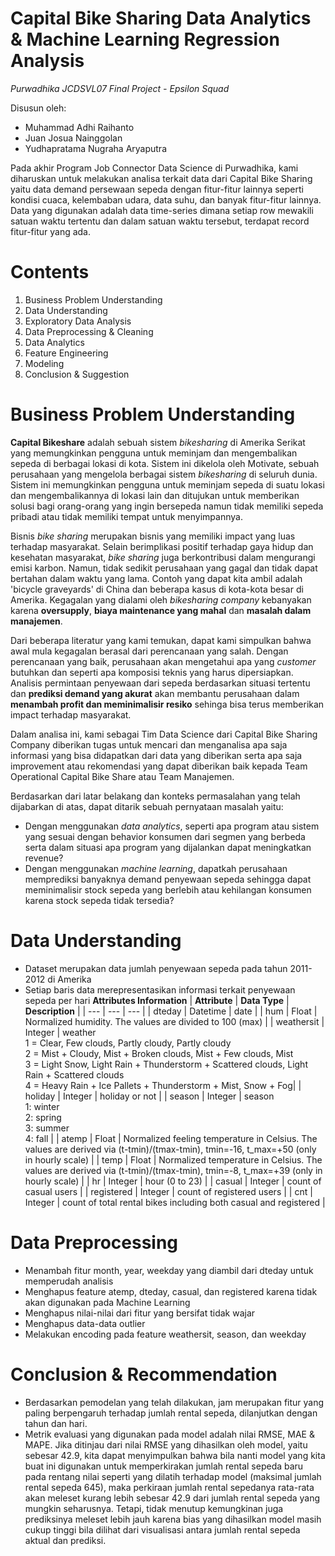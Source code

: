 # Capital Bike Sharing Data Analytics & Machine Learning Regression Analysis
*Purwadhika JCDSVL07 Final Project - Epsilon Squad*

Disusun oleh:
- Muhammad Adhi Raihanto
- Juan Josua Nainggolan
- Yudhapratama Nugraha Aryaputra

Pada akhir Program Job Connector Data Science di Purwadhika, kami diharuskan untuk melakukan analisa terkait data dari Capital Bike Sharing yaitu data demand persewaan sepeda dengan fitur-fitur lainnya seperti kondisi cuaca, kelembaban udara, data suhu, dan banyak fitur-fitur lainnya. Data yang digunakan adalah data time-series dimana setiap row mewakili satuan waktu tertentu dan dalam satuan waktu tersebut, terdapat record fitur-fitur yang ada.

# Contents
1. Business Problem Understanding
2. Data Understanding
3. Exploratory Data Analysis
4. Data Preprocessing & Cleaning
5. Data Analytics
6. Feature Engineering
7. Modeling
8. Conclusion & Suggestion

# Business Problem Understanding

**Capital Bikeshare** adalah sebuah sistem *bikesharing* di Amerika Serikat yang memungkinkan pengguna untuk meminjam dan mengembalikan sepeda di berbagai lokasi di kota. Sistem ini dikelola oleh Motivate, sebuah perusahaan yang mengelola berbagai sistem *bikesharing* di seluruh dunia. Sistem ini memungkinkan pengguna untuk meminjam sepeda di suatu lokasi dan mengembalikannya di lokasi lain dan ditujukan untuk memberikan solusi bagi orang-orang yang ingin bersepeda namun tidak memiliki sepeda pribadi atau tidak memiliki tempat untuk menyimpannya.

Bisnis *bike sharing* merupakan bisnis yang memiliki impact yang luas terhadap masyarakat. Selain berimplikasi positif terhadap gaya hidup dan kesehatan masyarakat, *bike sharing* juga berkontribusi dalam mengurangi emisi karbon. Namun, tidak sedikit perusahaan yang gagal dan tidak dapat bertahan dalam waktu yang lama. Contoh yang dapat kita ambil adalah 'bicycle graveyards' di China dan beberapa kasus di kota-kota besar di Amerika. Kegagalan yang dialami oleh *bikesharing company* kebanyakan karena **oversupply**, **biaya maintenance yang mahal** dan **masalah dalam manajemen**. 

Dari beberapa literatur yang kami temukan, dapat kami simpulkan bahwa awal mula kegagalan berasal dari perencanaan yang salah. Dengan perencanaan yang baik, perusahaan akan mengetahui apa yang *customer* butuhkan dan seperti apa komposisi teknis yang harus dipersiapkan. Analisis permintaan penyewaan dari sepeda berdasarkan situasi tertentu dan **prediksi demand yang akurat** akan membantu perusahaan dalam **menambah profit dan meminimalisir resiko** sehinga bisa terus memberikan impact terhadap masyarakat. 

Dalam analisa ini, kami sebagai Tim Data Science dari Capital Bike Sharing Company diberikan tugas untuk mencari dan menganalisa apa saja informasi yang bisa didapatkan dari data yang diberikan serta apa saja improvement atau rekomendasi yang dapat diberikan baik kepada Team Operational Capital Bike Share atau Team Manajemen.

Berdasarkan dari latar belakang dan konteks permasalahan yang telah dijabarkan di atas, dapat ditarik sebuah pernyataan masalah yaitu:
*   Dengan menggunakan *data analytics*, seperti apa program atau sistem yang sesuai dengan behavior konsumen dari segmen yang berbeda serta dalam situasi apa program yang dijalankan dapat meningkatkan revenue?
*   Dengan menggunakan *machine learning*, dapatkah perusahaan memprediksi banyaknya demand penyewaan sepeda sehingga dapat meminimalisir stock sepeda yang berlebih atau kehilangan konsumen karena stock sepeda tidak tersedia? 

# Data Understanding
*   Dataset merupakan data jumlah penyewaan sepeda pada tahun 2011-2012 di Amerika
*   Setiap baris data merepresentasikan informasi terkait penyewaan sepeda per hari
**Attributes Information**
| **Attribute** | **Data Type** | **Description** |
| --- | --- | --- |
| dteday | Datetime | date |
| hum | Float | Normalized humidity. The values are divided to 100 (max) |
| weathersit | Integer |  weather  <br>1 =  Clear, Few clouds, Partly cloudy, Partly cloudy<br>2 = Mist + Cloudy, Mist + Broken clouds, Mist + Few clouds, Mist<br>3 = Light Snow, Light Rain + Thunderstorm + Scattered clouds, Light Rain +   Scattered clouds<br>4 = Heavy Rain + Ice Pallets + Thunderstorm + Mist, Snow + Fog|
| holiday | Integer | holiday or not |
| season | Integer | season <br>1: winter<br>2: spring<br>3: summer<br>4: fall |
| atemp | Float | Normalized feeling temperature in Celsius. The values are derived via (t-tmin)/(tmax-tmin), tmin=-16, t_max=+50 (only in hourly scale) |
| temp | Float | Normalized temperature in Celsius. The values are derived via (t-tmin)/(tmax-tmin), tmin=-8, t_max=+39 (only in hourly scale) |
| hr | Integer | hour (0 to 23) |
| casual | Integer | count of casual users |
| registered | Integer | count of registered users |
| cnt | Integer | count of total rental bikes including both casual and registered |

# Data Preprocessing
* Menambah fitur month, year, weekday yang diambil dari dteday untuk memperudah analisis
* Menghapus feature atemp, dteday, casual, dan registered karena tidak akan digunakan pada Machine Learning
* Menghapus nilai-nilai dari fitur yang bersifat tidak wajar
* Menghapus data-data outlier
* Melakukan encoding pada feature weathersit, season, dan weekday

# Conclusion & Recommendation
*   Berdasarkan pemodelan yang telah dilakukan, jam merupakan fitur yang paling berpengaruh terhadap jumlah rental sepeda, dilanjutkan dengan tahun dan hari.
*   Metrik evaluasi yang digunakan pada model adalah nilai RMSE, MAE & MAPE. Jika ditinjau dari nilai RMSE yang dihasilkan oleh model, yaitu sebesar 42.9, kita dapat menyimpulkan bahwa bila nanti model yang kita buat ini digunakan untuk memperkirakan jumlah rental sepeda baru pada rentang nilai seperti yang dilatih terhadap model (maksimal jumlah rental sepeda 645), maka perkiraan jumlah rental sepedanya rata-rata akan meleset kurang lebih sebesar 42.9 dari jumlah rental sepeda yang mungkin seharusnya. Tetapi, tidak menutup kemungkinan juga prediksinya meleset lebih jauh karena bias yang dihasilkan model masih cukup tinggi bila dilihat dari visualisasi antara jumlah rental sepeda aktual dan prediksi.
